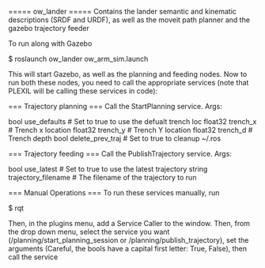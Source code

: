 ===== ow_lander =====
Contains the lander semantic and kinematic descriptions (SRDF and URDF), as well as the moveit path planner and the gazebo trajectory feeder

To run along with Gazebo

$ roslaunch ow_lander ow_arm_sim.launch

This will start Gazebo, as well as the planning and feeding nodes. Now to run both these nodes, you need to call the appropriate services (note that PLEXIL will be calling these services in code):

=== Trajectory planning === 
Call the StartPlanning service. Args:

bool use_defaults 			# Set to true to use the defualt trench loc
float32 trench_x			# Trench x location
float32 trench_y			# Trench Y location
float32 trench_d			# Trench depth
bool delete_prev_traj		# Set to true to cleanup ~/.ros

=== Trajectory feeding === 
Call the PublishTrajectory service. Args:

bool use_latest				# Set to true to use the latest trajectory 
string trajectory_filename	# The filename of the trajectory to run

=== Manual Operations === 
To run these services manually, run 

$ rqt

Then, in the plugins menu, add a Service Caller to the window. Then, from the drop down menu, select the service you want (/planning/start_planning_session or /planning/publish_trajectory), set the arguments (Careful, the bools have a capital first letter: True, False), then call the service